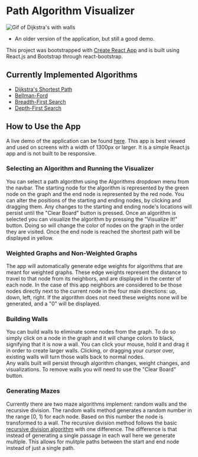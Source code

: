 # Path Algorithm Visualizer

![Gif of Dijkstra's with walls](https://github.com/agrant16/path-algorithm-visualizer/blob/master/path-visualizer-gif.gif)
* An older version of the application, but still a good demo.

This project was bootstrapped with [Create React App](https://github.com/facebook/create-react-app) and is built using React.js and Bootstrap through react-bootstrap. 

## Currently Implemented Algorithms
* [Dijkstra's Shortest Path](https://en.wikipedia.org/w/index.php?title=Special:Search&search=Dijkstra%27s+algorithm)
* [Bellman-Ford](https://en.wikipedia.org/wiki/Bellman–Ford_algorithm)
* [Breadth-First Search](https://en.wikipedia.org/wiki/Breadth-first_search)
* [Depth-First Search](https://en.wikipedia.org/wiki/Depth-first_search)

## How to Use the App


A live demo of the application can be found [here](http://agrant16.github.io/path-algorithm-visualizer).
This app is best viewed and used on screens with a width of 1300px or larger. 
It is a simple React.js app and is not built to be responsive. 

### Selecting an Algorithm and Running the Visualizer

You can select a path algorithm using the Algorithms dropdown menu from the navbar.
The starting node for the algorithm is represented by the green node on the graph and the end node is represented by the red node.
You can alter the positions of the starting and ending nodes, by clicking and dragging them. 
Any changes to the starting and ending node's locations will persist until the "Clear Board" button is pressed. 
Once an algorithm is selected you can visualize the algorithm by pressing the "Visualize It!" button. 
Doing so will change the color of nodes on the graph in the order they are visited. 
Once the end node is reached the shortest path will be displayed in yellow. 

### Weighted Graphs and Non-Weighted Graphs
The app will automatically generate edge weights for algorithms that are meant for weighted graphs. 
These edge weights represent the distance to travel to that node from its neighbors, and are displayed in the center of each node. 
In the case of this app neighbors are considered to be those nodes directly next to the current node in the four main directions: up, down, left, right.
If the algorithm does not need these weights none will be generated, and a "0" will be displayed.

### Building Walls

You can build walls to eliminate some nodes from the graph. 
To do so simply click on a node in the graph and it will change colors to black, signifying that it is now a wall. 
You can click your mouse, hold it and drag it in order to create larger walls. 
Clicking, or dragging your cursor over, existing walls will turn those walls back to normal nodes.  
Any walls built will persist through algorithm changes, weight changes, and visualizations. 
To remove walls you will need to use the "Clear Board" button. 

### Generating Mazes

Currently there are two maze algorithms implement: random walls and the recursive division. 
The random walls method generates a random number in the range [0, 1) for each node. 
Based on this number the node is transformed to a wall. 
The recursive division method follows the basic [recursive division algorithm](https://en.wikipedia.org/wiki/Maze_generation_algorithm#Recursive_division_method) with one difference. 
The difference is that instead of generating a single passage in each wall here we generate multiple. 
This allows for mulitple paths between the start and end node instead of just a single path. 

